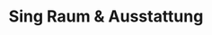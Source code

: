 ---
title: "Sing Raum & Ausstattung"
url: /tuerkheim/sing-raum-und-ausstattung/
shop: Raumausstattung
---